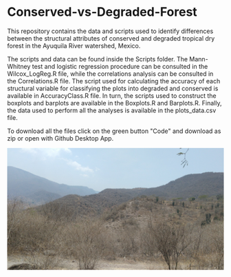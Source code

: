 # Conserved-vs-Degraded-Forest

This repository contains the data and scripts used to identify differences between the structural attributes of conserved and degraded tropical dry forest in the Ayuquila River watershed, Mexico. 

The scripts and data can be found inside the Scripts folder. The Mann-Whitney test and logistic regression procedure can be consulted in the Wilcox_LogReg.R file, while the correlations analysis can be consulted in the Correlations.R file. The script used for calculating the accuracy of each structural variable for classifying the plots into degraded and conserved is available in AccuracyClass.R file. In turn, the scripts used to construct the boxplots and barplots are available in the Boxplots.R and Barplots.R. Finally, the data used to perform all the analyses is available in the plots_data.csv file.

To download all the files click on the green button "Code" and download as zip or open with Github Desktop App.

![Ayuquila forest](/Img/Ayuquila.jpg?raw=true "Picture of Ayuquila tropical dry forest")
